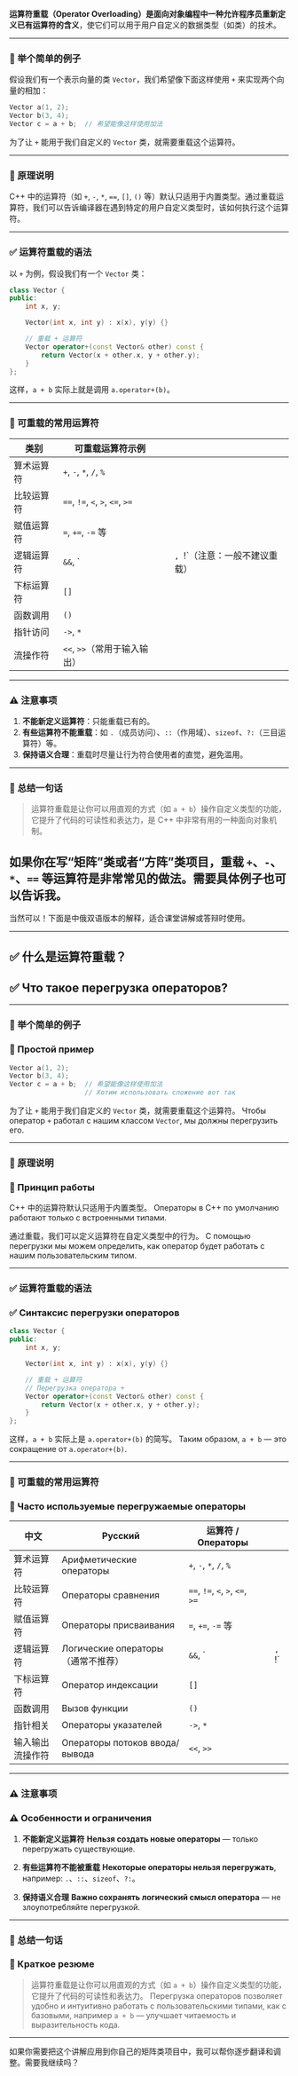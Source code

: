 **运算符重载（Operator Overloading）**是面向对象编程中一种允许程序员**重新定义已有运算符的含义**，使它们可以用于用户自定义的数据类型（如类）的技术。

---

### 🌟 举个简单的例子

假设我们有一个表示向量的类 `Vector`，我们希望像下面这样使用 `+` 来实现两个向量的相加：

```cpp
Vector a(1, 2);
Vector b(3, 4);
Vector c = a + b;  // 希望能像这样使用加法
```

为了让 `+` 能用于我们自定义的 `Vector` 类，就需要重载这个运算符。

---

### 🧠 原理说明

C++ 中的运算符（如 `+`, `-`, `*`, `==`, `[]`, `()` 等）默认只适用于内置类型。通过重载运算符，我们可以告诉编译器在遇到特定的用户自定义类型时，该如何执行这个运算符。

---

### ✅ 运算符重载的语法

以 `+` 为例，假设我们有一个 `Vector` 类：

```cpp
class Vector {
public:
    int x, y;

    Vector(int x, int y) : x(x), y(y) {}

    // 重载 + 运算符
    Vector operator+(const Vector& other) const {
        return Vector(x + other.x, y + other.y);
    }
};
```

这样，`a + b` 实际上就是调用 `a.operator+(b)`。

---

### 🔧 可重载的常用运算符

| 类别    | 可重载运算符示例                         |   |                     |
| ----- | -------------------------------- | - | ------------------- |
| 算术运算符 | `+`, `-`, `*`, `/`, `%`          |   |                     |
| 比较运算符 | `==`, `!=`, `<`, `>`, `<=`, `>=` |   |                     |
| 赋值运算符 | `=`, `+=`, `-=` 等                |   |                     |
| 逻辑运算符 | `&&`, \`                         |   | `, `!\`（注意：一般不建议重载） |
| 下标运算符 | `[]`                             |   |                     |
| 函数调用  | `()`                             |   |                     |
| 指针访问  | `->`, `*`                        |   |                     |
| 流操作符  | `<<`, `>>`（常用于输入输出）              |   |                     |

---

### ⚠️ 注意事项

1. **不能新定义运算符**：只能重载已有的。
2. **有些运算符不能重载**：如 `.`（成员访问）、`::`（作用域）、`sizeof`、`?:`（三目运算符）等。
3. **保持语义合理**：重载时尽量让行为符合使用者的直觉，避免滥用。

---

### 🧾 总结一句话

> 运算符重载是让你可以用直观的方式（如 `a + b`）操作自定义类型的功能，它提升了代码的可读性和表达力，是 C++ 中非常有用的一种面向对象机制。

如果你在写“矩阵”类或者“方阵”类项目，重载 `+`、`-`、`*`、`==` 等运算符是非常常见的做法。需要具体例子也可以告诉我。
--------------------------------------------------------------------------------------------------------------------------------------------
当然可以！下面是中俄双语版本的解释，适合课堂讲解或答辩时使用。

---

## ✅ 什么是运算符重载？

## ✅ Что такое перегрузка операторов?

---

### 🌟 举个简单的例子

### 🌟 Простой пример

```cpp
Vector a(1, 2);
Vector b(3, 4);
Vector c = a + b;  // 希望能像这样使用加法
                   // Хотим использовать сложение вот так
```

为了让 `+` 能用于我们自定义的 `Vector` 类，就需要重载这个运算符。
Чтобы оператор `+` работал с нашим классом `Vector`, мы должны перегрузить его.

---

### 🧠 原理说明

### 🧠 Принцип работы

C++ 中的运算符默认只适用于内置类型。
Операторы в C++ по умолчанию работают только с встроенными типами.

通过重载，我们可以定义运算符在自定义类型中的行为。
С помощью перегрузки мы можем определить, как оператор будет работать с нашим пользовательским типом.

---

### ✅ 运算符重载的语法

### ✅ Синтаксис перегрузки операторов

```cpp
class Vector {
public:
    int x, y;

    Vector(int x, int y) : x(x), y(y) {}

    // 重载 + 运算符
    // Перегрузка оператора +
    Vector operator+(const Vector& other) const {
        return Vector(x + other.x, y + other.y);
    }
};
```

这样，`a + b` 实际上是 `a.operator+(b)` 的简写。
Таким образом, `a + b` — это сокращение от `a.operator+(b)`.

---

### 🔧 可重载的常用运算符

### 🔧 Часто используемые перегружаемые операторы

| 中文       | Русский                        | 运算符 / Операторы                  |   |         |
| -------- | ------------------------------ | -------------------------------- | - | ------- |
| 算术运算符    | Арифметические операторы       | `+`, `-`, `*`, `/`, `%`          |   |         |
| 比较运算符    | Операторы сравнения            | `==`, `!=`, `<`, `>`, `<=`, `>=` |   |         |
| 赋值运算符    | Операторы присваивания         | `=`, `+=`, `-=` 等                |   |         |
| 逻辑运算符    | Логические операторы（通常不推荐）    | `&&`, \`                         |   | `, `!\` |
| 下标运算符    | Оператор индексации            | `[]`                             |   |         |
| 函数调用     | Вызов функции                  | `()`                             |   |         |
| 指针相关     | Операторы указателей           | `->`, `*`                        |   |         |
| 输入输出流操作符 | Операторы потоков ввода/вывода | `<<`, `>>`                       |   |         |

---

### ⚠️ 注意事项

### ⚠️ Особенности и ограничения

1. **不能新定义运算符**
   **Нельзя создать новые операторы** — только перегружать существующие.

2. **有些运算符不能被重载**
   **Некоторые операторы нельзя перегружать**, например: `.`、`::`、`sizeof`、`?:`。

3. **保持语义合理**
   **Важно сохранять логический смысл оператора** — не злоупотребляйте перегрузкой.

---

### 🧾 总结一句话

### 🧾 Краткое резюме

> 运算符重载是让你可以用直观的方式（如 `a + b`）操作自定义类型的功能，它提升了代码的可读性和表达力。
> Перегрузка операторов позволяет удобно и интуитивно работать с пользовательскими типами, как с базовыми, например `a + b` — улучшает читаемость и выразительность кода.

---

如果你需要把这个讲解应用到你自己的矩阵类项目中，我可以帮你逐步翻译和调整。需要我继续吗？

